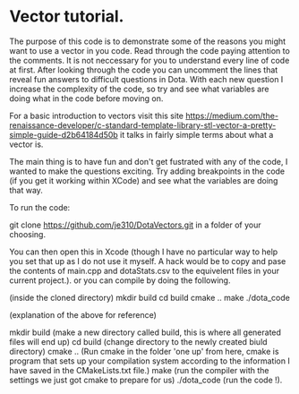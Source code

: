 # Vector tutorial. 

The purpose of this code is to demonstrate some of the reasons you might want to use a vector in you code. Read through the code paying attention to the comments. It is not neccessary for you to understand every line of code at first. After looking through the code you can uncomment the lines that reveal fun answers to difficult questions in Dota. With each new question I increase the complexity of the code, so try and see what variables are doing what in the code before moving on.

For a basic introduction to vectors visit this site https://medium.com/the-renaissance-developer/c-standard-template-library-stl-vector-a-pretty-simple-guide-d2b64184d50b it talks in fairly simple terms about what a vector is. 

The main thing is to have fun and don't get fustrated with any of the code, I wanted to make the questions exciting. Try adding breakpoints in the code (if you get it working within XCode) and see what the variables are doing that way. 

To run the code: 

git clone https://github.com/je310/DotaVectors.git in a folder of your choosing. 

You can then open this in Xcode (though I have no particular way to help you set that up as I do not use it myself. A hack would be to copy and pase the contents of main.cpp and dotaStats.csv to the equivelent files in your current project.). 
or you can compile by doing the following. 

(inside the cloned directory) 
mkdir build 
cd build 
cmake ..
make 
./dota_code 

(explanation of the above for reference) 

mkdir build (make a new directory called build, this is where all generated files will end up) 
cd build (change directory to the newly created biuld directory) 
cmake ..  (Run cmake in the folder 'one up' from here, cmake is program that sets up your compilation system according to the information I have saved in the CMakeLists.txt file.) 
make (run the compiler with the settings we just got cmake to prepare for us) 
./dota_code (run the code !). 
